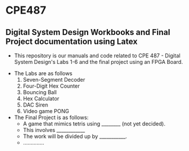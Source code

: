 # CPE487
## Digital System Design Workbooks and Final Project documentation using Latex

+ This repository is our manuals and code related to CPE 487 - Digital System Design's Labs 1-6 and the final project using an FPGA Board.
- The Labs are as follows
  1. Seven-Segment Decoder
  2. Four-Digit Hex Counter
  3. Bouncing Ball
  4. Hex Calculator
  5. DAC Siren
  6. Video game PONG
- The Final Project is as follows:
  + A game that mimics tetris using ________ (not yet decided).
  + This involves ____________
  + The work will be divided up by ___________.
  + ..............
